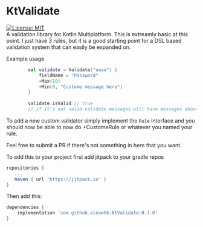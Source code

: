 # KtValidate
[![License: MIT](https://img.shields.io/badge/License-MIT-yellow.svg)](https://opensource.org/licenses/MIT)  
A validation library for Kotlin Multiplatform. This is extreamly basic at this point. I just have 3 rules, but
it is a good starting point for a DSL based validation system that can easily be expanded on. 


Example usage
```kotlin
        val validate = Validate("aaaa") {
            fieldName = "Password"
            +Max(10)
            +Min(0, "Custome message here")
        }
        
        validate.isValid // true
        // if it's not valid validate.messages will have messages about what did not pass. 
```

To add a new custom validator simply implement the `Rule` interface
and you should now be able to now do +CustomeRule or whatever you named your rule. 

Feel free to submit a PR if there's not something in here that you want. 

To add this to your project first add jitpack to your gradle repos 
```gradle
repositories {
   ...
   maven { url 'https://jitpack.io' }
}
```
Then add this:
```gradle 
dependencies {
	implementation 'com.github.alexwhb:KtValidate:0.1.0'
}
```
